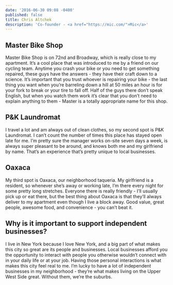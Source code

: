 ```yaml
---
date: '2016-06-30 09:08 -0400'
published: false
title: Chris Altchek
description: 'Co-founder - <a href="https://mic.com/">Mic</a>'
---
```

## Master Bike Shop

Master Bike Shop is on 72nd and Broadway, which is really close to my apartment. It’s a cool place that was introduced to me by a friend on our cycling team. Anytime you crash your bike or you need to get something repaired, these guys have the answers - they have their craft down to a science. It’s important that you trust whoever is repairing your bike - the last thing you want when you’re barreling down a hill at 50 miles an hour is for your fork to break or your tire to fall off. Half of the guys there don’t speak English, but when you watch them work it’s clear that you don’t need to explain anything to them - Master is a totally appropriate name for this shop.

## P&K Laundromat

I travel a lot and am always out of clean clothes, so my second spot is P&K Laundromat. I can’t count the number of times this place has stayed open late for me. I’m pretty sure the manager works on-site seven days a week, is always super pleasant to be around, and knows both me and my girlfriend by name. That’s an experience that’s pretty unique to local businesses.

## Oaxaca
My third spot is Oaxaca, our neighborhood taqueria. My girlfriend is a resident, so whenever she’s away or working late, I’m there every night for some pretty long stretches. Everyone there is really friendly - I’ll usually pick up or eat there, but the best thing about Oaxaca is that they’ll always deliver to my apartment even though I live a block away. Good value, great people, awesome food, and convenience - you can’t beat it.

## Why is it important to support independent businesses?

I live in New York because I love New York, and a big part of what makes this city so great are its people and businesses. Local businesses afford you the opportunity to interact with people you otherwise wouldn’t connect with in your daily life or at your job. Having those personal interactions is what makes this city feel real to me. I’m lucky to have a lot of independent businesses in my neighborhood - they’re what makes living on the Upper West Side great. Without them, we’re the suburbs.

